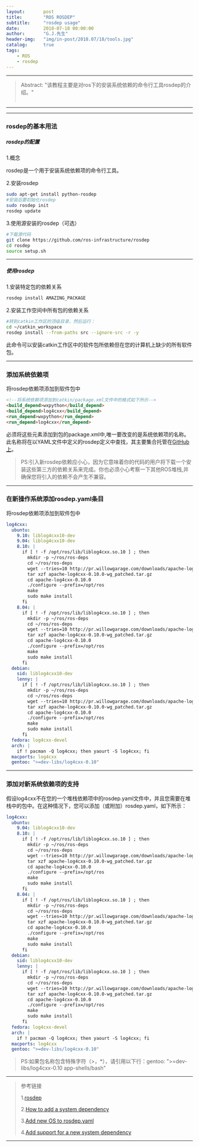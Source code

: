 ```yaml
---
layout:       post
title:        "ROS ROSDEP"
subtitle:     "rosdep usage"
date:         2018-07-18 00:00:00
author:       "G.J.先生"
header-img:   "img/in-post/2018.07/18/tools.jpg"
catalog:      true
tags:
    - ROS
    - rosdep
---
```

*****
>Abstract: "该教程主要是对ros下的安装系统依赖的命令行工具rosdep的介绍。"<br>                                                                                                                                                              <br /> 

----------
*************************
### rosdep的基本用法
##### rosdep的配置
1.概念

rosdep是一个用于安装系统依赖项的命令行工具。

2.安装rosdep
```bash
sudo apt-get install python-rosdep
#安装后要初始化rosdep
sudo rosdep init
rosdep update
```
3.使用源安装的rosdep（可选）
```bash
#下载源代码
git clone https://github.com/ros-infrastructure/rosdep
cd rosdep
source setup.sh
```

*************************
##### 使用rosdep
1.安装特定包的依赖关系
```bash
rosdep install AMAZING_PACKAGE
```
2.安装工作空间中所有包的依赖关系
```bash
#转到catkin工作区的顶级目录，然后运行：
cd ~/catkin_workspace 
rosdep install --from-paths src --ignore-src -r -y
```
此命令可以安装catkin工作区中的软件包所依赖但在您的计算机上缺少的所有软件包。

*************************
### 添加系统依赖项
将rosdep依赖项添加到软件包中
```html
<!--将系统依赖项添加到catkin/package.xml文件中的格式如下所示-->
<build_depend>wxpython</build_depend>
<build_depend>log4cxx</build_depend>
<run_depend>wxpython</run_depend>
<run_depend>log4cxx</run_depend>
```
必须将这些元素添加到包的package.xml中,唯一要改变的是系统依赖项的名称。此名称将在以YAML文件中定义的rosdep定义中查找，其主要集合托管在[GitHub上](https：//github.com/ros/rosdistro/tree/master/rosdep)。
>PS:引入新rosdep依赖应小心，因为它意味着你的代码的用户将下载一个安装这些第三方的依赖关系来完成。你也必须小心考察一下其他ROS堆栈,并确保您将引入的依赖不会产生不兼容。

*************************
### 在新操作系统添加rosdep.yaml条目
将rosdep依赖项添加到软件包中
```yaml
log4cxx:
  ubuntu:
    9.10: liblog4cxx10-dev
    9.04: liblog4cxx10-dev
    8.10: |
      if [ ! -f /opt/ros/lib/liblog4cxx.so.10 ] ; then
        mkdir -p ~/ros/ros-deps
        cd ~/ros/ros-deps
        wget --tries=10 http://pr.willowgarage.com/downloads/apache-log4cxx-0.10.0-wg_patched.tar.gz
        tar xzf apache-log4cxx-0.10.0-wg_patched.tar.gz
        cd apache-log4cxx-0.10.0
        ./configure --prefix=/opt/ros
        make
        sudo make install
      fi
    8.04: |
      if [ ! -f /opt/ros/lib/liblog4cxx.so.10 ] ; then
        mkdir -p ~/ros/ros-deps
        cd ~/ros/ros-deps
        wget --tries=10 http://pr.willowgarage.com/downloads/apache-log4cxx-0.10.0-wg_patched.tar.gz
        tar xzf apache-log4cxx-0.10.0-wg_patched.tar.gz
        cd apache-log4cxx-0.10.0
        ./configure --prefix=/opt/ros
        make
        sudo make install
      fi
  debian:
    sid: liblog4cxx10-dev
    lenny: |
      if [ ! -f /opt/ros/lib/liblog4cxx.so.10 ] ; then
        mkdir -p ~/ros/ros-deps
        cd ~/ros/ros-deps
        wget --tries=10 http://pr.willowgarage.com/downloads/apache-log4cxx-0.10.0-wg_patched.tar.gz
        tar xzf apache-log4cxx-0.10.0-wg_patched.tar.gz
        cd apache-log4cxx-0.10.0
        ./configure --prefix=/opt/ros
        make
        sudo make install
      fi
  fedora: log4cxx-devel
  arch: |
    if ! pacman -Q log4cxx; then yaourt -S log4cxx; fi
  macports: log4cxx
  gentoo: ">=dev-libs/log4cxx-0.10"
```

*************************
### 添加对新系统依赖项的支持
假设log4cxx不在您的一个堆栈依赖项中的rosdep.yaml文件中，并且您需要在堆栈中的包中。在这种情况下，您可以添加（或附加）rosdep.yaml，如下所示：
```yaml
log4cxx:
  ubuntu:
    9.04: liblog4cxx10-dev
    8.10: |
      if [ ! -f /opt/ros/lib/liblog4cxx.so.10 ] ; then
        mkdir -p ~/ros/ros-deps
        cd ~/ros/ros-deps
        wget --tries=10 http://pr.willowgarage.com/downloads/apache-log4cxx-0.10.0-wg_patched.tar.gz
        tar xzf apache-log4cxx-0.10.0-wg_patched.tar.gz
        cd apache-log4cxx-0.10.0
        ./configure --prefix=/opt/ros
        make
        sudo make install
      fi
    8.04: |
      if [ ! -f /opt/ros/lib/liblog4cxx.so.10 ] ; then
        mkdir -p ~/ros/ros-deps
        cd ~/ros/ros-deps
        wget --tries=10 http://pr.willowgarage.com/downloads/apache-log4cxx-0.10.0-wg_patched.tar.gz
        tar xzf apache-log4cxx-0.10.0-wg_patched.tar.gz
        cd apache-log4cxx-0.10.0
        ./configure --prefix=/opt/ros
        make
        sudo make install
      fi
  debian:
    sid: liblog4cxx10-dev
    lenny: |
      if [ ! -f /opt/ros/lib/liblog4cxx.so.10 ] ; then
        mkdir -p ~/ros/ros-deps
        cd ~/ros/ros-deps
        wget --tries=10 http://pr.willowgarage.com/downloads/apache-log4cxx-0.10.0-wg_patched.tar.gz
        tar xzf apache-log4cxx-0.10.0-wg_patched.tar.gz
        cd apache-log4cxx-0.10.0
        ./configure --prefix=/opt/ros
        make
        sudo make install
      fi
  fedora: log4cxx-devel
  arch: |
    if ! pacman -Q log4cxx; then yaourt -S log4cxx; fi
  macports: log4cxx
  gentoo: ">=dev-libs/log4cxx-0.10"
```
>PS:如果包名称包含特殊字符（>，*），请引用以下行：gentoo: ">=dev-libs/log4cxx-0.10 app-shells/bash"

*************************
>参考链接
>
>1.[rosdep](http://wiki.ros.org/rosdep)
>
>2.[How to add a system dependency](http://wiki.ros.org/rosdep/Tutorials/How%20to%20add%20a%20system%20dependency)
>
>3.[Add new OS to rosdep.yaml](http://wiki.ros.org/rosdep/Tutorials/Add%20new%20OS%20to%20rosdep.yaml)
>
>4.[Add support for a new system dependency](http://wiki.ros.org/rosdep/Tutorials/Add%20support%20for%20a%20new%20system%20dependency)
>

*************************

